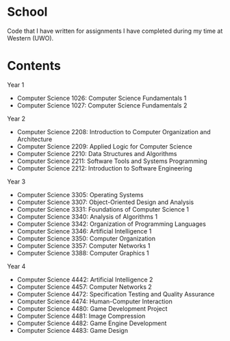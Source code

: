 # School

Code that I have written for assignments I have completed during my time at Western (UWO).

# Contents

Year 1
- Computer Science 1026: Computer Science Fundamentals 1
- Computer Science 1027: Computer Science Fundamentals 2

Year 2
- Computer Science 2208: Introduction to Computer Organization and Architecture
- Computer Science 2209: Applied Logic for Computer Science
- Computer Science 2210: Data Structures and Algorithms
- Computer Science 2211: Software Tools and Systems Programming
- Computer Science 2212: Introduction to Software Engineering

Year 3
- Computer Science 3305: Operating Systems
- Computer Science 3307: Object-Oriented Design and Analysis
- Computer Science 3331: Foundations of Computer Science 1
- Computer Science 3340: Analysis of Algorithms 1
- Computer Science 3342: Organization of Programming Languages
- Computer Science 3346: Artificial Intelligence 1
- Computer Science 3350: Computer Organization
- Computer Science 3357: Computer Networks 1
- Computer Science 3388: Computer Graphics 1

Year 4
- Computer Science 4442: Artificial Intelligence 2
- Computer Science 4457: Computer Networks 2
- Computer Science 4472: Specification Testing and Quality Assurance
- Computer Science 4474: Human-Computer Interaction
- Computer Science 4480: Game Development Project
- Computer Science 4481: Image Compression
- Computer Science 4482: Game Engine Development
- Computer Science 4483: Game Design
